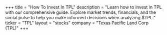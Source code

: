 +++
title = "How To Invest In TPL"
description = "Learn how to invest in TPL with our comprehensive guide. Explore market trends, financials, and the social pulse to help you make informed decisions when analyzing $TPL."
ticker = "TPL"
layout = "stocks"
company = "Texas Pacific Land Corp (TPL)"
+++

